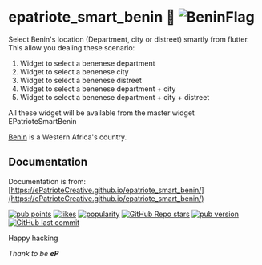 # epatriote_smart_benin :rocket: ![BeninFlag](https://upload.wikimedia.org/wikipedia/commons/thumb/0/0a/Flag_of_Benin.svg/110px-Flag_of_Benin.svg.png)


Select Benin's location (Department, city or distreet) smartly from flutter.
This allow you dealing these scenario:

1. Widget to select a benenese department
2. Widget to select a benenese city
3. Widget to select a benenese distreet
4. Widget to select a benenese department + city
5. Widget to select a benenese department + city + distreet

All these widget will be available from the master widget EPatrioteSmartBenin


[Benin](https://fr.wikipedia.org/wiki/B%C3%A9nin) is a Western Africa's country.


## Documentation

Documentation is  from: [https://ePatrioteCreative.github.io/epatriote_smart_benin/](https://ePatrioteCreative.github.io/epatriote_smart_benin/)






[![pub points](https://badges.bar/epatriote_smart_benin/pub%20points)](https://pub.dev/packages/epatriote_smart_benin/score)
[![likes](https://badges.bar/epatriote_smart_benin/likes)](https://pub.dev/packages/epatriote_smart_benin/score)
[![popularity](https://badges.bar/epatriote_smart_benin/popularity)](https://pub.dev/packages/epatriote_smart_benin/score)
[![GitHub Repo stars](https://img.shields.io/github/stars/ePatrioteCreative/epatriote_smart_benin?label=github%20stars)](https://github.com/ePatrioteCreative/epatriote_smart_benin)
[![pub version](https://img.shields.io/pub/v/epatriote_smart_benin)](https://pub.dev/packages/epatriote_smart_benin)
[![GitHub last commit](https://img.shields.io/github/last-commit/ePatrioteCreative/epatriote_smart_benin)](https://github.com/ePatrioteCreative/epatriote_smart_benin)



Happy hacking

*Thank to be __eP__*